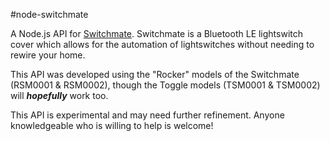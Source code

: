 #node-switchmate


A Node.js API for [Switchmate](http://www.myswitchmate.com).  Switchmate is a Bluetooth LE lightswitch cover which allows for the automation of lightswitches without needing to rewire your home.

This API was developed using the "Rocker" models of the Switchmate (RSM0001 & RSM0002), though the Toggle models (TSM0001 & TSM0002)  will ***hopefully*** work too.   

This API is experimental and may need further refinement.  Anyone knowledgeable who is willing to help is welcome!
